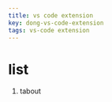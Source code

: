 ```yaml
---
title: vs code extension
key: dong-vs-code-extension
tags: vs-code extension
---
```

# list
1. tabout
